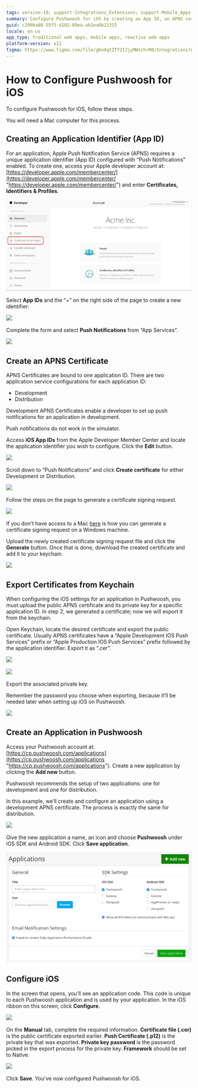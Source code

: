 ```yaml
---
tags: version-10; support-Integrations_Extensions; support-Mobile_Apps; support-webapps; Pushwoosh; iOS;
summary: Configure Pushwoosh for iOS by creating an App ID, an APNS certificate and an application in Pushwoosh, then exporting the certificate and private key from the keychain.
guid: c299ba80-55f5-4102-89ea-ab2ea0b23315
locale: en-us
app_type: traditional web apps, mobile apps, reactive web apps
platform-version: o11
figma: https://www.figma.com/file/gKoXqtZTY2IJjyMWschrRB/Integrations?node-id=1242:234
---
```


# How to Configure Pushwoosh for iOS

To configure Pushwoosh for iOS, follow these steps. 

<div class="info" markdown="1">

You will need a Mac computer for this process.
</div>

## Creating an Application Identifier (App ID)

For an application, Apple Push Notification Service (APNS) requires a unique application identifier (App ID) configured with “Push Notifications” enabled. To create one, access your Apple developer account at: [https://developer.apple.com/membercenter/](https://developer.apple.com/membercenter/ "https://developer.apple.com/membercenter/") and enter **Certificates, Identifiers & Profiles**.

![](images/image02.png)

Select **App IDs** and the “+” on the right side of the page to create a new identifier:

![](images/image08.png)

Complete the form and select **Push Notifications** from “App Services”.

![](images/image05.png)

## Create an APNS Certificate

APNS Certificates are bound to one application ID. There are two application service configurations for each application ID:

* Development 
* Distribution 

Development APNS Certificates enable a developer to set up push notifications for an application in development. 

<div class="info" markdown="1">

Push notifications do not work in the simulator.
</div>

Access **iOS App IDs** from the Apple Developer Member Center and locate the application identifier you wish to configure. Click the **Edit** button.

![](images/image11.png)

Scroll down to “Push Notifications” and click **Create certificate** for either Development or Distribution.

![](images/image00.png)

Follow the steps on the page to generate a certificate signing request.

![](images/image06.png)

<div class="info" markdown="1">

If you don't have access to a Mac [here](<https://success.outsystems.com/Documentation/10/Delivering_Mobile_Apps/Generate_and_Distribute_Your_Mobile_App/More_Information_on_Generating_and_Distributing_Mobile_Apps#create-a-certificate>) is how you can generate a certificate signing request on a Windows machine.
</div>

Upload the newly created certificate signing request file and click the **Generate** button. Once that is done, download the created certificate and add it to your keychain.

![](images/image04.png)

## Export Certificates from Keychain

When configuring the iOS settings for an application in Pushwoosh, you must upload the public APNS certificate and its private key for a specific application ID. In step 2, we generated a certificate; now we will export it from the keychain.

Open Keychain, locate the desired certificate and export the public certificate. Usually APNS certificates have a “Apple Development IOS Push Services” prefix or “Apple Production IOS Push Services” prefix followed by the application identifier. Export it as “.cer”.

![](images/image12.png)

![](images/image03.png)

Export the associated private key. 

<div class="info" markdown="1">

Remember the password you choose when exporting, because it’ll be needed later when setting up iOS on Pushwoosh.
</div>

![](images/image13.png)

## Create an Application in Pushwoosh

Access your Pushwoosh account at: [https://cp.pushwoosh.com/applications](https://cp.pushwoosh.com/applications "https://cp.pushwoosh.com/applications"). Create a new application by clicking the **Add new** button.

Pushwoosh recommends the setup of two applications: one for development and one for distribution.

In this example, we’ll create and configure an application using a development APNS certificate. The process is exactly the same for distribution.

![](images/image07.png)

Give the new application a name, an icon and choose **Pushwoosh** under iOS SDK and Android SDK. Click **Save application**.

![](images/image01.png)

## Configure iOS

In the screen that opens, you’ll see an application code. This code is unique to each Pushwoosh application and is used by your application. In the iOS ribbon on this screen, click **Configure**.

![](images/image09.png)

On the **Manual** tab, complete the required information. **Certificate file (.cer)** is the public certificate exported earlier. **Push Certificate (.p12)** is the private key that was exported. **Private key password** is the password picked in the export process for the private key. **Framework** should be set to Native.

![](images/image10.png)

Click **Save**. You've now configured Pushwoosh for iOS.
